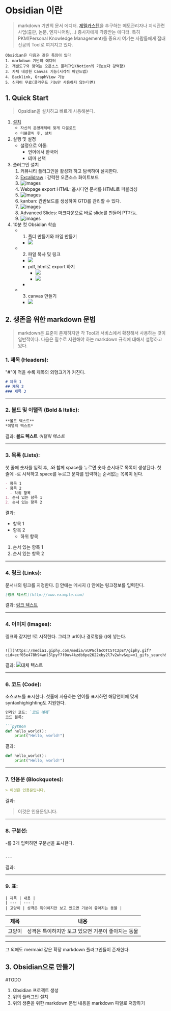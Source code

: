 # Obsidian 이란
> markdown 기반의 문서 에디터.  [제텔카스텐](https://www.google.com/search?q=%EC%A0%9C%ED%85%94%EC%B9%B4%EC%8A%A4%ED%85%90)을 추구하는 메모관리자나 지식관련사업(출판, 논문, 엔지니어링, ..) 종사자에게 각광받는 에디터. 특히 PKM(Personal Knowledge Management)를 중요시 여기는 사람들에게 절대신공의 Tool로 여겨지고 있다. 


~~~
Obsidian은 다음과 같은 특징이 있다 
1. markdown 기반의 에디터
2. 개발도구와 맞먹는 오픈소스 플러그인(Notion의 기능보다 강력함)
3. 자체 내장한 Canvas 기능(시각적 마인드맵) 
4. Backlink, GraphView 기능
5. 심지어 무료(클라우드 기능만 사용하지 않는다면)
~~~

## 1. Quick Start 
> Opsidian을 설치하고 빠르게 사용해본다. 

 1. [설치](https://obsidian.md/download)
    - `자신의 운영체제에 맞게 다운로드` 
    - `더블클릭 후, 설치` 
 2. 실행 및 설정
    - 설정으로 이동: 
	    - 언어에서 한국어
	    - 테마 선택
 3.  플러그인 설치
	 1. 커뮤니티 플러그인을 활성화 하고 탐색하여 설치한다. 
	 2. [Excalidraw](https://vintageappmaker.tistory.com/539) : 강력한 오픈소스 화이트보드 
	 3. ![images](images/obsidianpligin_0.jpg)
	 5. Webpage export HTML: 옵시디언 문서를 HTML로 퍼블리싱 
	 6. ![images](images/obsidianpligin_1.jpg)
	 7. kanban: 칸반보드를 생성하여 GTD를 관리할 수 있다. 
	 8. ![images](images/obsidianpligin_2.jpg)
	 9. Advanced Slides: 마크다운으로 바로 slide를 만들어 PT가능. 
	 10. ![images](images/obsidianpligin_3.jpg)
 4. 10분 컷 Obsidian 학습  
    - 1. 폴더 만들기와 파일 만들기
	    - ![](images/obsidian_2.gif)
    - 2. 파일 복사 및 링크
	    - ![](images/obsidian_3.gif)
	    - pdf, html로 export 하기
		    - ![](images/obsidian_4.jpg)
		    - ![](images/obsidian_5.jpg)
	    - 
    - 3. canvas 만들기
	    - ![](images/obsidian_6.gif)



## 2. 생존을 위한 markdown 문법
> markdown은 표준이 존재하지만 각 Tool과 서비스에서 확장해서 사용하는 것이 일반적이다. 다음은 필수로 지원해야 하는 markdown 규칙에 대해서 설명하고 있다. 

### 1. **제목 (Headers):** 

"#"이 적을 수록 제목의 외형크기가 커진다.
```markdown
# 제목 1
## 제목 2
### 제목 3
```

---

### 2. **볼드 및 이탤릭 (Bold & Italic):** 

```markdown
**볼드 텍스트**
*이탤릭 텍스트*
```
결과:
**볼드 텍스트** 
*이탤릭 텍스트* 

---

### 3. **목록 (Lists):** 
첫 줄에 숫자를 입력 후, .와 함께 space를 누르면 숫자 순서대로 목록이 생성된다. 첫 줄에 -로 시작하고 space를 누르고 문자를 입력하는 순서없는 목록이 된다.
```markdown
- 항목 1
- 항목 2
  - 하위 항목
1. 순서 있는 항목 1
2. 순서 있는 항목 2
```
결과:
- 항목 1 
- 항목 2
  - 하위 항목
1. 순서 있는 항목 1
2. 순서 있는 항목 2 

---

### 4. **링크 (Links):** 
문서내의 링크를 지정한다. [] 안에는 메시지 () 안에는 링크정보를 입력한다.
```markdown
[링크 텍스트](http://www.example.com)
```
결과:
[링크 텍스트](http://www.example.com/) 

---

### 4. **이미지 (Images):** 
링크와 같지만 !로 시작한다. 그리고 url이나 경로명을 ()에 넣는다.
```

![](https://media1.giphy.com/media/xUPGcl6cOTC5TC2pEY/giphy.gif?cid=ecf05e478h94wnl5lpyf7f0uv4kzdb6pe2622xby2l7v2whv&ep=v1_gifs_search&rid=giphy.gif&ct=g)

```
결과:
![대체 텍스트](https://media1.giphy.com/media/xUPGcl6cOTC5TC2pEY/giphy.gif?cid=ecf05e478h94wnl5lpyf7f0uv4kzdb6pe2622xby2l7v2whv&ep=v1_gifs_search&rid=giphy.gif&ct=g)


---
### 6. **코드 (Code):** 

소스코드를 표시한다. 첫줄에 사용하는 언어를 표시하면 해당언어에 맞게 syntaxhighighting도 지원한다.  
```markdown
인라인 코드: `코드 예제`
코드 블록:

```python
def hello_world():
    print("Hello, world!")
```
결과:
```python
def hello_world():
    print("Hello, world!")
```

---
### 7. **인용문 (Blockquotes):** 

```markdown
> 이것은 인용문입니다.
```
결과:
> 이것은 인용문입니다.

---
### 8. **구분선:** 
-를 3개 입력하면 구분선을 표시한다.
```

---

```
결과:

---

### 9. **표**:

```
| 제목 | 내용 |
| --- | --- |
| 고양이 | 성격은 특이하지만 보고 있으면 기분이 좋아지는 동물 |

```

| 제목 | 내용 |
| --- | --- |
| 고양이 | 성격은 특이하지만 보고 있으면 기분이 좋아지는 동물 |

---

그 외에도 mermaid 같은 확장 markdown 플러그인들이 존재한다. 

## 3. Obsidian으로 만들기
#TODO
1. Obsidian 프로젝트 생성 
2. 위의 플러그인 설치  
3. 위의 생존을 위한 markdown 문법 내용을 markdown 파일로 저장하기
